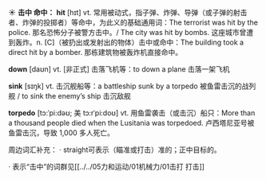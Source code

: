 ☀ <span class="category">**击中 命中：**</span>
<span class="vocabulary">**hit**</span> [hɪt] 
<span class="definition">vt. 常用被动式，指子弹、炸弹、导弹（或子弹的射击者、炸弹的投掷者）等命中，为此义的基础通用词：</span>The terrorist was hit by the police. 那名恐怖分子被警方击中。/ The city was hit by bombs. 这座城市曾遭到轰炸。<span class="definition">n. [C]（被扔出或发射出的物体）击中或命中：</span>The building took a direct hit by a bomber. 那栋建筑物被轰炸机直接命中。

<span class="vocabulary">**down**</span> [daʊn] 
<span class="definition">vt. [非正式] 击落飞机等：</span>to down a plane 击落一架飞机

<span class="vocabulary">**sink**</span> [sɪŋk] 
<span class="definition">vt. 击沉舰船等：</span>a battleship sunk by a torpedo 被鱼雷击沉的战列舰 / to sink the enemy’s ship 击沉敌舰
           
<span class="vocabulary">**torpedo**</span> [tɔ:ˈpi:dəʊ; 美 tɔ:rˈpi:doʊ]
<span class="definition">vt. 用鱼雷袭击（或击沉）船只：</span>More than a thousand people died when the Lusitania was torpedoed. 卢西塔尼亚号被鱼雷击沉，导致 1,000 多人死亡。

周边词汇补充：
· straight可表示（瞄准或打击）准的；正中目标的。

· 表示“击中”的词群见[[../../05力和运动/01机械力/01击打 打击]]
